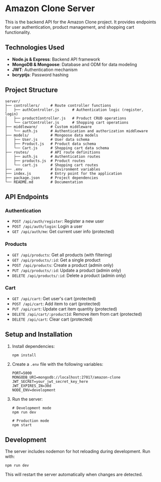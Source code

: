 # Amazon Clone Server

This is the backend API for the Amazon Clone project. It provides endpoints for user authentication, product management, and shopping cart functionality.

## Technologies Used

- **Node.js & Express**: Backend API framework
- **MongoDB & Mongoose**: Database and ODM for data modeling
- **JWT**: Authentication mechanism
- **bcryptjs**: Password hashing

## Project Structure

```
server/
├── controllers/     # Route controller functions
│   ├── authController.js      # Authentication logic (register, login)
│   ├── productController.js   # Product CRUD operations
│   └── cartController.js      # Shopping cart operations
├── middleware/      # Custom middleware
│   └── auth.js      # Authentication and authorization middleware
├── models/          # Mongoose data models
│   ├── User.js      # User data schema
│   ├── Product.js   # Product data schema
│   └── Cart.js      # Shopping cart data schema
├── routes/          # API route definitions
│   ├── auth.js      # Authentication routes
│   ├── products.js  # Product routes
│   └── cart.js      # Shopping cart routes
├── .env             # Environment variables
├── index.js         # Entry point for the application
├── package.json     # Project dependencies
└── README.md        # Documentation
```

## API Endpoints

### Authentication

- `POST /api/auth/register`: Register a new user
- `POST /api/auth/login`: Login a user
- `GET /api/auth/me`: Get current user info (protected)

### Products

- `GET /api/products`: Get all products (with filtering)
- `GET /api/products/:id`: Get a single product
- `POST /api/products`: Create a product (admin only)
- `PUT /api/products/:id`: Update a product (admin only)
- `DELETE /api/products/:id`: Delete a product (admin only)

### Cart

- `GET /api/cart`: Get user's cart (protected)
- `POST /api/cart`: Add item to cart (protected)
- `PUT /api/cart`: Update cart item quantity (protected)
- `DELETE /api/cart/:productId`: Remove item from cart (protected)
- `DELETE /api/cart`: Clear cart (protected)

## Setup and Installation

1. Install dependencies:
   ```
   npm install
   ```

2. Create a `.env` file with the following variables:
   ```
   PORT=5000
   MONGODB_URI=mongodb://localhost:27017/amazon-clone
   JWT_SECRET=your_jwt_secret_key_here
   JWT_EXPIRES_IN=30d
   NODE_ENV=development
   ```

3. Run the server:
   ```
   # Development mode
   npm run dev
   
   # Production mode
   npm start
   ```

## Development

The server includes nodemon for hot reloading during development. Run with:

```
npm run dev
```

This will restart the server automatically when changes are detected.

